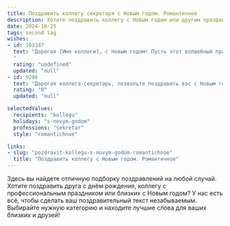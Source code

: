 ```yaml
---
title: Поздравить коллегу секретаря с Новым годом. Романтичное
description: Хотите поздравить коллегу с Новым годом или другим праздником? Наш ИИ создаст незабываемое поздравление, а вы обязательно выделитесь среди других.  
date: 2024-10-25
tags: second tag
wishes:
- id: 103347
  text: "Дорогая [Имя коллеги], с Новым годом! Пусть этот волшебный праздник наполнит твою жизнь светом, теплом и радостью, как сияние рождественской звезды. Желаю тебе в Новом году исполнения самых заветных желаний,  любви, которая согревает сердце, и  чудесных мгновений, которые останутся в памяти яркими и незабываемыми. Пусть каждый день будет прекрасен, как  волшебная сказка, а твоя работа приносит не только удовлетворение, но и вдохновение. Счастья тебе, моя дорогая!
  "
  rating: "undefined"
  updated: "null"
- id: 9208
  text: "Дорогая коллега-секретарь, позвольте поздравить вас с Новым годом! Пусть этот год будет наполнен сверкающими успехами, новыми возможностями и завораживающими перспективами. Ваша профессиональная магия и обаятельная улыбка делают каждый день на работе сказкой. Желаю вам в Новом году исполнения заветных желаний, волшебства и невероятных приключений!"
  rating: "0"
  updated: "null"

selectedValues:
  recipients: "kollegu"
  holidays: "s-novym-godom"
  professions: "sekretar"
  style: "romantichnoe"

links:
- slug: "pozdravit-kollegu-s-novym-godom-romantichnoe"
  title: "Поздравить коллегу с Новым годом. Романтичное"
---
```


Здесь вы найдете отличную подборку поздравлений на любой случай. 
Хотите поздравить друга с днём рождения, коллегу с профессиональным праздником или близких с Новым годом? У нас есть всё, чтобы сделать ваш поздравительный текст незабываемым. Выбирайте нужную категорию и находите лучшие слова для ваших близких и друзей!
